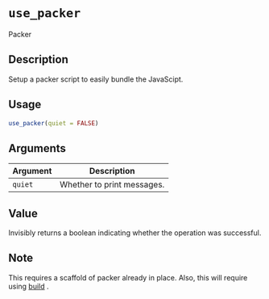 # `use_packer`

Packer


## Description

Setup a packer script to easily bundle the JavaScipt.


## Usage

```r
use_packer(quiet = FALSE)
```


## Arguments

Argument      |Description
------------- |----------------
`quiet`     |     Whether to print messages.


## Value

Invisibly returns a boolean indicating whether
 the operation was successful.


## Note

This requires a scaffold of packer already in place.
 Also, this will require using [build](#build) .


